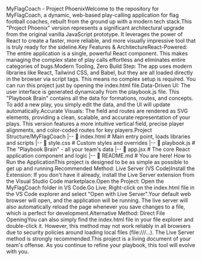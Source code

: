 MyFlagCoach - Project PhoenixWelcome to the repository for MyFlagCoach, a dynamic, web-based play-calling application for flag football coaches, rebuilt from the ground up with a modern tech stack.This "Project Phoenix" version represents a significant architectural upgrade from the original vanilla JavaScript prototype. It leverages the power of React to create a faster, more reliable, and more visually impressive tool that is truly ready for the sideline.Key Features & ArchitectureReact-Powered: The entire application is a single, powerful React component. This makes managing the complex state of play calls effortless and eliminates entire categories of bugs.Modern Tooling, Zero Build Step: The app uses modern libraries like React, Tailwind CSS, and Babel, but they are all loaded directly in the browser via script tags. This means no complex setup is required. You can run this project just by opening the index.html file.Data-Driven UI: The user interface is generated dynamically from the playbook.js file. This "Playbook Brain" contains all the data for formations, routes, and concepts. To add a new play, you simply edit the data, and the UI will update automatically.Accurate Visuals: The field and routes are rendered as SVG elements, providing a clean, scalable, and accurate representation of your plays. This version features a more intuitive vertical field, precise player alignments, and color-coded routes for key players.Project Structure/MyFlagCoach
|-- 📄 index.html        # Main entry point, loads libraries and scripts
|-- 📄 style.css         # Custom styles and overrides
|-- 📄 playbook.js        # The "Playbook Brain" - all your team's data
|-- 📄 app.jsx            # The core React application component and logic
|-- 📄 README.md          # You are here!
How to Run the ApplicationThis project is designed to be as simple as possible to get up and running.Recommended Method: Live Server (VS Code)Install the Extension: If you don't have it already, install the Live Server extension from the Visual Studio Code marketplace.Open the Project: Open the MyFlagCoach folder in VS Code.Go Live: Right-click on the index.html file in the VS Code explorer and select "Open with Live Server".Your default web browser will open, and the application will be running. The live server will also automatically reload the page whenever you save changes to a file, which is perfect for development.Alternative Method: Direct File OpeningYou can also simply find the index.html file in your file explorer and double-click it. However, this method may not work reliably in all browsers due to security policies around loading local files (file:///...). The Live Server method is strongly recommended.This project is a living document of your team's offense. As you continue to refine your playbook, this tool will evolve with you.